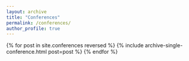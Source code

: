 ```yaml
---
layout: archive
title: "Conferences"
permalink: /conferences/
author_profile: true
---
```


{% for post in site.conferences reversed %}
    {% include archive-single-conference.html post=post %}
{% endfor %}
